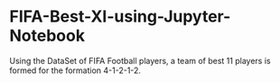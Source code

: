 # FIFA-Best-XI-using-Jupyter-Notebook
Using the DataSet of FIFA Football players, a team of best 11 players is formed for the formation 4-1-2-1-2. 

